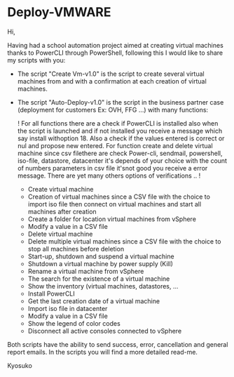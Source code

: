 # Deploy-VMWARE

Hi,

Having had a school automation project aimed at creating virtual machines thanks to PowerCLI through PowerShell, following this I would like to share my scripts with you:

- The script "Create Vm-v1.0" is the script to create several virtual machines from and with a confirmation at each creation of virtual machines.
- The script "Auto-Deploy-v1.0" is the script in the business partner case (deployment for customers Ex: OVH, FFG ...) with many functions:

  ! For all functions there are a check if PowerCLI is installed also when
  the script is launched and if not installed you receive a message which 
  say install withoption 18. Also a check if the values entered is correct 
  or nul and propose new entered. For function create and delete virtual 
  machine since csv filethere are check Power-cli, sendmail, powershell, 
  iso-file, datastore, datacenter it's depends of your choice with the 
  count of numbers parameters in csv file it'snot good you receive a 
  error message. There are yet many others options of verifications .. !

    * Create virtual machine                                     
    * Creation of virtual machines since a CSV file with the choice to import iso file then connect on   virtual machines and start all machines after creation
    * Create a folder for location virtual machines from vSphere 
    * Modify a value in a CSV file                               
    * Delete virtual machine                                     
    * Delete multiple virtual machines since a CSV file with the choice to stop all machines before deletion                
    * Start-up, shutdown and suspend a virtual machine           
    * Shutdown a virtual machine by power supply (Kill)          
    * Rename a virtual machine from vSphere                      
    * The search for the existence of a virtual machine          
    * Show the inventory (virtual machines, datastores, ...      
    * Install PowerCLI                                           
    * Get the last creation date of a virtual machine            
    * Import iso file in datacenter                              
    * Modify a value in a CSV file                               
    * Show the legend of color codes                              
    * Disconnect all active consoles connected to vSphere     

Both scripts have the ability to send success, error, cancellation and general report emails.
In the scripts you will find a more detailed read-me.

Kyosuko
